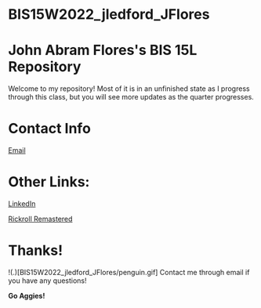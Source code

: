 # BIS15W2022_jledford_JFlores
# John Abram Flores's BIS 15L Repository
Welcome to my repository! Most of it is in an unfinished state as I progress through this class, but you will see more updates as the quarter progresses.

# Contact Info
[Email](jabflores@ucdavis.edu)

# Other Links:
[LinkedIn](https://www.linkedin.com/in/johnabramflores)

[Rickroll Remastered](https://www.youtube.com/watch?v=o-YBDTqX_ZU)

# Thanks!
!(.)[BIS15W2022_jledford_JFlores/penguin.gif]
Contact me through email if you have any questions!

**Go Aggies!**
